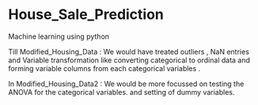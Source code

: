 # House_Sale_Prediction
Machine learning using python 

Till Modified_Housing_Data : We would have treated outliers , NaN entries and Variable transformation like converting categorical to ordinal data and forming variable columns from each categorical variables . 

In Modified_Housing_Data2 : We would be more focussed on testing the ANOVA for the categorical variables. and setting of dummy variables. 
